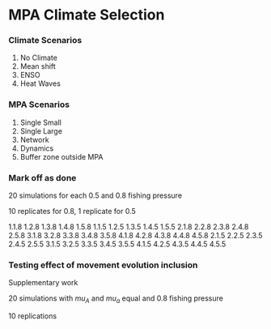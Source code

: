 # MPA Climate Selection

### Climate Scenarios

1. No Climate
2. Mean shift
3. ENSO
4. Heat Waves

### MPA Scenarios

1. Single Small
2. Single Large
3. Network
4. Dynamics
5. Buffer zone outside MPA

### Mark off as done

20 simulations for each 0.5 and 0.8 fishing pressure

10 replicates for 0.8, 1 replicate for 0.5

1.1.8
1.2.8
1.3.8
1.4.8
1.5.8
1.1.5
1.2.5
1.3.5
1.4.5
1.5.5
2.1.8
2.2.8
2.3.8
2.4.8
2.5.8
3.1.8
3.2.8
3.3.8
3.4.8
3.5.8
4.1.8
4.2.8
4.3.8
4.4.8
4.5.8
2.1.5
2.2.5
2.3.5
2.4.5
2.5.5
3.1.5
3.2.5
3.3.5
3.4.5
3.5.5
4.1.5
4.2.5
4.3.5
4.4.5
4.5.5

### Testing effect of movement evolution inclusion

Supplementary work

20 simulations with $mu_A$ and $mu_a$ equal and 0.8 fishing pressure

10 replications
